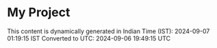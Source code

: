 # My Project

This content is dynamically generated in Indian Time (IST): 2024-09-07 01:19:15 IST
Converted to UTC: 2024-09-06 19:49:15 UTC
